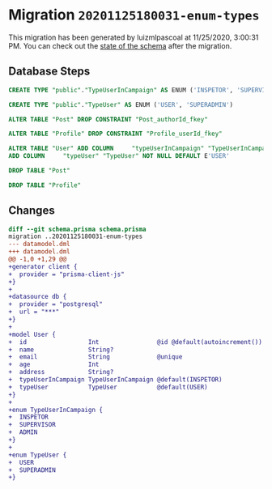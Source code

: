 # Migration `20201125180031-enum-types`

This migration has been generated by luizmlpascoal at 11/25/2020, 3:00:31 PM.
You can check out the [state of the schema](./schema.prisma) after the migration.

## Database Steps

```sql
CREATE TYPE "public"."TypeUserInCampaign" AS ENUM ('INSPETOR', 'SUPERVISOR', 'ADMIN')

CREATE TYPE "public"."TypeUser" AS ENUM ('USER', 'SUPERADMIN')

ALTER TABLE "Post" DROP CONSTRAINT "Post_authorId_fkey"

ALTER TABLE "Profile" DROP CONSTRAINT "Profile_userId_fkey"

ALTER TABLE "User" ADD COLUMN     "typeUserInCampaign" "TypeUserInCampaign" NOT NULL DEFAULT E'INSPETOR',
ADD COLUMN     "typeUser" "TypeUser" NOT NULL DEFAULT E'USER'

DROP TABLE "Post"

DROP TABLE "Profile"
```

## Changes

```diff
diff --git schema.prisma schema.prisma
migration ..20201125180031-enum-types
--- datamodel.dml
+++ datamodel.dml
@@ -1,0 +1,29 @@
+generator client {
+  provider = "prisma-client-js"
+}
+
+datasource db {
+  provider = "postgresql"
+  url = "***"
+}
+
+model User {
+  id                 Int                @id @default(autoincrement())
+  name               String?
+  email              String             @unique
+  age                Int
+  address            String?
+  typeUserInCampaign TypeUserInCampaign @default(INSPETOR)
+  typeUser           TypeUser           @default(USER)
+}
+
+enum TypeUserInCampaign {
+  INSPETOR
+  SUPERVISOR
+  ADMIN
+}
+
+enum TypeUser {
+  USER
+  SUPERADMIN
+}
```


